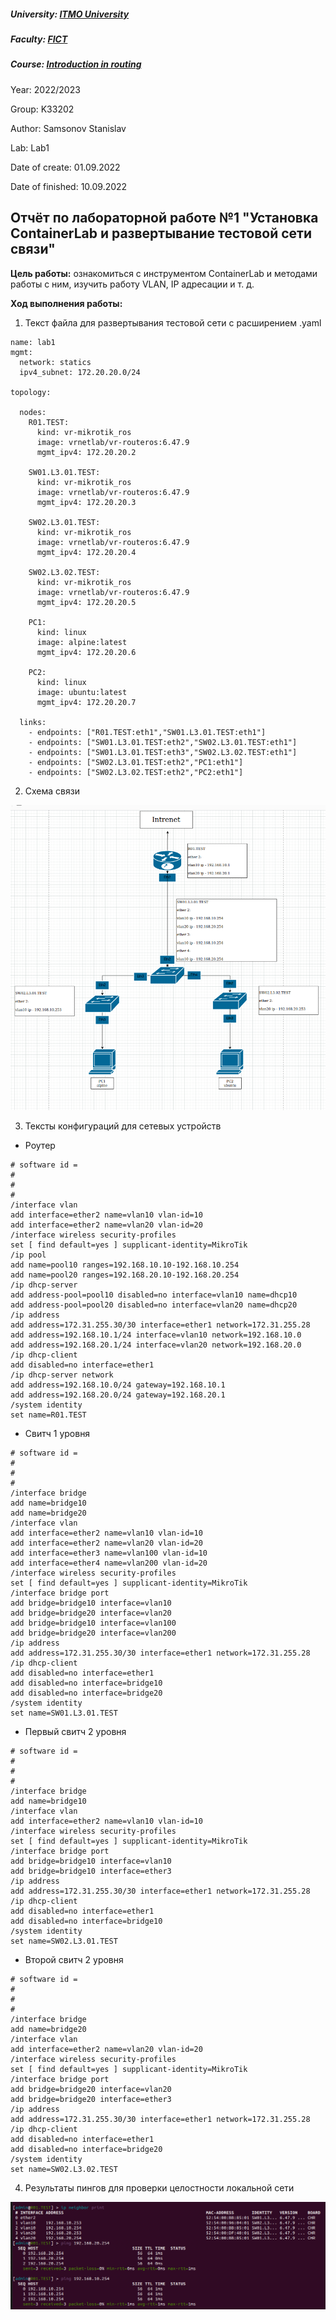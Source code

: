 ##### University: [ITMO University](https://itmo.ru/ru/)
##### Faculty: [FICT](https://fict.itmo.ru)
##### Course: [Introduction in routing](https://github.com/itmo-ict-faculty/introduction-in-routing)
Year: 2022/2023

Group: K33202

Author: Samsonov Stanislav

Lab: Lab1

Date of create: 01.09.2022

Date of finished: 10.09.2022

## Отчёт по лабораторной работе №1 "Установка ContainerLab и развертывание тестовой сети связи"

**Цель работы:** ознакомиться с инструментом ContainerLab и методами работы с ним, изучить работу VLAN, IP адресации и т. д.

**Ход выполнения работы:**

1. Текст файла для развертывания тестовой сети с расширением .yaml

```
name: lab1
mgmt:
  network: statics
  ipv4_subnet: 172.20.20.0/24

topology: 

  nodes:
    R01.TEST: 
      kind: vr-mikrotik_ros
      image: vrnetlab/vr-routeros:6.47.9
      mgmt_ipv4: 172.20.20.2

    SW01.L3.01.TEST:
      kind: vr-mikrotik_ros
      image: vrnetlab/vr-routeros:6.47.9
      mgmt_ipv4: 172.20.20.3

    SW02.L3.01.TEST:
      kind: vr-mikrotik_ros
      image: vrnetlab/vr-routeros:6.47.9
      mgmt_ipv4: 172.20.20.4

    SW02.L3.02.TEST:
      kind: vr-mikrotik_ros
      image: vrnetlab/vr-routeros:6.47.9
      mgmt_ipv4: 172.20.20.5

    PC1:
      kind: linux
      image: alpine:latest
      mgmt_ipv4: 172.20.20.6

    PC2:
      kind: linux
      image: ubuntu:latest
      mgmt_ipv4: 172.20.20.7

  links: 
    - endpoints: ["R01.TEST:eth1","SW01.L3.01.TEST:eth1"] 
    - endpoints: ["SW01.L3.01.TEST:eth2","SW02.L3.01.TEST:eth1"] 
    - endpoints: ["SW01.L3.01.TEST:eth3","SW02.L3.02.TEST:eth1"] 
    - endpoints: ["SW02.L3.01.TEST:eth2","PC1:eth1"] 
    - endpoints: ["SW02.L3.02.TEST:eth2","PC2:eth1"]
```
2. Схема связи

![](https://github.com/Slabhide/2022_2023-introduction_in_routing-k33202-samsonov_stanislav/blob/main/lab1/draw.io.png "Схема сети")

3. Тексты конфигураций для сетевых устройств
 * Роутер
```
# software id = 
#
#
#
/interface vlan
add interface=ether2 name=vlan10 vlan-id=10
add interface=ether2 name=vlan20 vlan-id=20
/interface wireless security-profiles
set [ find default=yes ] supplicant-identity=MikroTik
/ip pool
add name=pool10 ranges=192.168.10.10-192.168.10.254
add name=pool20 ranges=192.168.20.10-192.168.20.254
/ip dhcp-server
add address-pool=pool10 disabled=no interface=vlan10 name=dhcp10
add address-pool=pool20 disabled=no interface=vlan20 name=dhcp20
/ip address
add address=172.31.255.30/30 interface=ether1 network=172.31.255.28
add address=192.168.10.1/24 interface=vlan10 network=192.168.10.0
add address=192.168.20.1/24 interface=vlan20 network=192.168.20.0
/ip dhcp-client
add disabled=no interface=ether1
/ip dhcp-server network
add address=192.168.10.0/24 gateway=192.168.10.1
add address=192.168.20.0/24 gateway=192.168.20.1
/system identity
set name=R01.TEST
```

* Свитч 1 уровня
```
# software id = 
#
#
#
/interface bridge
add name=bridge10
add name=bridge20
/interface vlan
add interface=ether2 name=vlan10 vlan-id=10
add interface=ether2 name=vlan20 vlan-id=20
add interface=ether3 name=vlan100 vlan-id=10
add interface=ether4 name=vlan200 vlan-id=20
/interface wireless security-profiles
set [ find default=yes ] supplicant-identity=MikroTik
/interface bridge port
add bridge=bridge10 interface=vlan10
add bridge=bridge20 interface=vlan20
add bridge=bridge10 interface=vlan100
add bridge=bridge20 interface=vlan200
/ip address
add address=172.31.255.30/30 interface=ether1 network=172.31.255.28
/ip dhcp-client
add disabled=no interface=ether1
add disabled=no interface=bridge10
add disabled=no interface=bridge20
/system identity
set name=SW01.L3.01.TEST
```

* Первый свитч 2 уровня
```
# software id = 
#
#
#
/interface bridge
add name=bridge10
/interface vlan
add interface=ether2 name=vlan10 vlan-id=10
/interface wireless security-profiles
set [ find default=yes ] supplicant-identity=MikroTik
/interface bridge port
add bridge=bridge10 interface=vlan10
add bridge=bridge10 interface=ether3
/ip address
add address=172.31.255.30/30 interface=ether1 network=172.31.255.28
/ip dhcp-client
add disabled=no interface=ether1
add disabled=no interface=bridge10
/system identity
set name=SW02.L3.01.TEST
```
* Второй свитч 2 уровня
```
# software id = 
#
#
#
/interface bridge
add name=bridge20
/interface vlan
add interface=ether2 name=vlan20 vlan-id=20
/interface wireless security-profiles
set [ find default=yes ] supplicant-identity=MikroTik
/interface bridge port
add bridge=bridge20 interface=vlan20
add bridge=bridge20 interface=ether3
/ip address
add address=172.31.255.30/30 interface=ether1 network=172.31.255.28
/ip dhcp-client
add disabled=no interface=ether1
add disabled=no interface=bridge20
/system identity
set name=SW02.L3.02.TEST
```
4. Результаты пингов для проверки целостности локальной сети

![](https://github.com/Slabhide/2022_2023-introduction_in_routing-k33202-samsonov_stanislav/blob/main/lab1/Ping.png "Проверка локальной сети и пингов с роутера")
